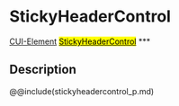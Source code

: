 # StickyHeaderControl
<span class="inheritance">
<a href="#Documentation/core/element">CUI-Element</a>
<a class="inheritance" href="#Documentation/elements/stickyheadercontrol"><mark>StickyHeaderControl</mark></a>
</span>
***

## Description


@@include(stickyheadercontrol_p.md)
